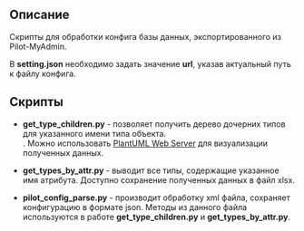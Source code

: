 ## Описание
Скрипты для обработки конфига базы данных, экспортированного из Pilot-MyAdmin.

В **setting.json** необходимо задать значение **url**, указав актуальный путь к файлу конфига.

## Скрипты
- **get_type_children.py** - позволяет получить дерево дочерних типов для указанного имени типа объекта.<br />. Можно использовать [PlantUML Web Server](https://www.plantuml.com/plantuml/uml/SyfFKj2rKt3CoKnELR1Io4ZDoSa70000) для визуализации полученных данных.

- **get_types_by_attr.py** - выводит все типы, содержащие указанное имя атрибута. Доступно сохранение полученных данных в файл xlsx.

- **pilot_config_parse.py** - производит обработку xml файла, сохраняет конфигурацию в формате json. Методы из данного файла используются в работе **get_type_children.py** и **get_types_by_attr.py**.